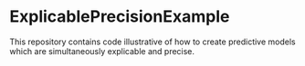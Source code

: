 # ExplicablePrecisionExample
This repository contains code illustrative of how to create predictive models which are simultaneously explicable and precise.
